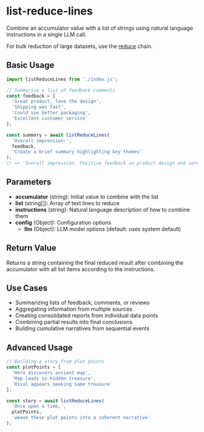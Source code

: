 # list-reduce-lines

Combine an accumulator value with a list of strings using natural language instructions in a single LLM call.

For bulk reduction of large datasets, use the [reduce](../../chains/reduce) chain.

## Basic Usage

```javascript
import listReduceLines from './index.js';

// Summarize a list of feedback comments
const feedback = [
  'Great product, love the design',
  'Shipping was fast', 
  'Could use better packaging',
  'Excellent customer service'
];

const summary = await listReduceLines(
  'Overall impression:', 
  feedback, 
  'Create a brief summary highlighting key themes'
);
// => 'Overall impression: Positive feedback on product design and service, with minor packaging concerns'
```

## Parameters

- **accumulator** (string): Initial value to combine with the list
- **list** (string[]): Array of text lines to reduce
- **instructions** (string): Natural language description of how to combine them
- **config** (Object): Configuration options
  - **llm** (Object): LLM model options (default: uses system default)

## Return Value

Returns a string containing the final reduced result after combining the accumulator with all list items according to the instructions.

## Use Cases

- Summarizing lists of feedback, comments, or reviews
- Aggregating information from multiple sources
- Creating consolidated reports from individual data points
- Combining partial results into final conclusions
- Building cumulative narratives from sequential events

## Advanced Usage

```javascript
// Building a story from plot points
const plotPoints = [
  'Hero discovers ancient map',
  'Map leads to hidden treasure',
  'Rival appears seeking same treasure'
];

const story = await listReduceLines(
  'Once upon a time,',
  plotPoints,
  'weave these plot points into a coherent narrative'
);
```
